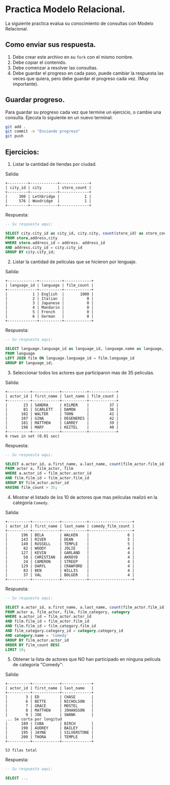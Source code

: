 # Practica Modelo Relacional.

La siguiente practica evalua su conocimiento de consultas con Modelo Relacional.

## Como enviar sus respuesta.

1. Debe crear este archivo en su `fork` con el mismo nombre.
2. Debe copiar el contenido.
3. Debe comenzar a resolver las consultas.
4. Debe guardar el progreso en cada paso, puede cambiar la respuesta las veces que quiera, pero debe guardar el progreso cada vez. (Muy importante).

## Guardar progreso.

Para guardar su progreso cada vez que termine un ejercicio, o cambie una consulta. Ejecuta lo siguiente en un nuevo terminal:

```bash
git add .
git commit -m "Enviando progreso"
git push
```

## Ejercicios:

1. Listar la cantidad de tiendas por ciudad.

Salida:
```
+---------+------------+-------------+
| city_id | city       | store_count |
+---------+------------+-------------+
|     300 | Lethbridge |           1 |
|     576 | Woodridge  |           1 |
+---------+------------+-------------+
```

Respuesta:
```sql
-- Su respuesta aqui:

SELECT city.city_id as city_id, city.city, count(store_id) as store_count
FROM store,address,city
WHERE store.address_id = address. address_id
AND address.city_id = city.city_id
GROUP BY city.city_id;

```

2. Listar la cantidad de películas que se hicieron por lenguaje.

Salida:
```
+-------------+----------+------------+
| language_id | language | film_count |
+-------------+----------+------------+
|           1 | English  |       1000 |
|           2 | Italian  |          0 |
|           3 | Japanese |          0 |
|           4 | Mandarin |          0 |
|           5 | French   |          0 |
|           6 | German   |          0 |
+-------------+----------+------------+
```

Respuesta:
```sql
-- Su respuesta aqui:

SELECT language.language_id as language_id, language.name as language, count(film.film_id) as film_count
FROM language
LEFT JOIN film ON language.language_id = film.language_id
GROUP BY language_id;

```

3.  Seleccionar todos los actores que participaron mas de 35 peliculas.

Salida:

```
+----------+------------+-----------+------------+
| actor_id | first_name | last_name | film_count |
+----------+------------+-----------+------------+
|       23 | SANDRA     | KILMER    |         37 |
|       81 | SCARLETT   | DAMON     |         36 |
|      102 | WALTER     | TORN      |         41 |
|      107 | GINA       | DEGENERES |         42 |
|      181 | MATTHEW    | CARREY    |         39 |
|      198 | MARY       | KEITEL    |         40 |
+----------+------------+-----------+------------+
6 rows in set (0.01 sec)
```

Respuesta:
```sql
-- Su respuesta aqui:

SELECT a.actor_id, a.first_name, a.last_name, count(film_actor.film_id) as film_count
FROM actor a, film_actor, film
WHERE a.actor_id = film_actor.actor_id
AND film.film_id = film_actor.film_id
GROUP BY film_actor.actor_id
HAVING film_count > 35;

```

4. Mostrar el listado de los 10 de actores que mas peliculas realizó en la categoria `Comedy`.

Salida:
```
+----------+------------+-----------+-------------------+
| actor_id | first_name | last_name | comedy_film_count |
+----------+------------+-----------+-------------------+
|      196 | BELA       | WALKEN    |                 6 |
|      143 | RIVER      | DEAN      |                 5 |
|      149 | RUSSELL    | TEMPLE    |                 5 |
|       82 | WOODY      | JOLIE     |                 4 |
|      127 | KEVIN      | GARLAND   |                 4 |
|       58 | CHRISTIAN  | AKROYD    |                 4 |
|       24 | CAMERON    | STREEP    |                 4 |
|      129 | DARYL      | CRAWFORD  |                 4 |
|       83 | BEN        | WILLIS    |                 4 |
|       37 | VAL        | BOLGER    |                 4 |
+----------+------------+-----------+-------------------+
```

Respuesta:
```sql
-- Su respuesta aqui:

SELECT a.actor_id, a.first_name, a.last_name, count(film_actor.film_id) as film_count
FROM actor a, film_actor, film, film_category, category
WHERE a.actor_id = film_actor.actor_id
AND film.film_id = film_actor.film_id
AND film.film_id = film_category.film_id
AND film_category.category_id = category.category_id
AND category.name = 'Comedy'
GROUP BY film_actor.actor_id
ORDER BY film_count DESC
LIMIT 10;

```

5. Obtener la lista de actores que NO han participado en ninguna película de categoría "Comedy":

Salida:
```
+----------+------------+-------------+
| actor_id | first_name | last_name   |
+----------+------------+-------------+
|        3 | ED         | CHASE       |
|        6 | BETTE      | NICHOLSON   |
|        7 | GRACE      | MOSTEL      |
|        8 | MATTHEW    | JOHANSSON   |
|        9 | JOE        | SWANK       |
... Se corta por longitud
|      189 | CUBA       | BIRCH       |
|      190 | AUDREY     | BAILEY      |
|      195 | JAYNE      | SILVERSTONE |
|      200 | THORA      | TEMPLE      |
+----------+------------+-------------+

53 filas total
```
Respuesta:
```sql
-- Su respuesta aqui:

SELECT ...

```

